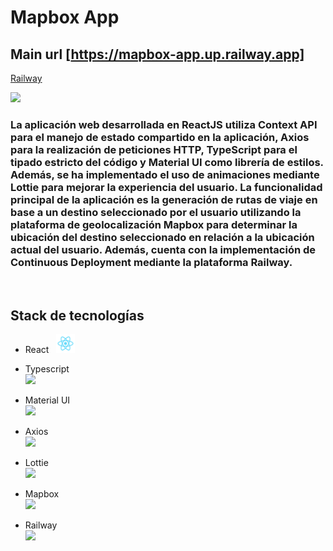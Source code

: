 # Mapbox App

## Main url [https://mapbox-app.up.railway.app]
[Railway](https://railway.app/)

<img height="500" src="https://res.cloudinary.com/devsing/image/upload/v1674424704/Map_box_app_xtfivy.png"/>

### La aplicación web desarrollada en ReactJS utiliza Context API para el manejo de estado compartido en la aplicación, Axios para la realización de peticiones HTTP, TypeScript para el tipado estricto del código y Material UI como librería de estilos. Además, se ha implementado el uso de animaciones mediante Lottie para mejorar la experiencia del usuario. La funcionalidad principal de la aplicación es la generación de rutas de viaje en base a un destino seleccionado por el usuario utilizando la plataforma de geolocalización Mapbox para determinar la ubicación del destino seleccionado en relación a la ubicación actual del usuario. Además, cuenta con la implementación de Continuous Deployment mediante la plataforma Railway.
<br>


## Stack de tecnologías

- React &nbsp; <code><img height="30" src="https://raw.githubusercontent.com/github/explore/80688e429a7d4ef2fca1e82350fe8e3517d3494d/topics/react-native/react-native.png"/></code>

- Typescript &nbsp; <code> <img height="20" src="https://www.vectorlogo.zone/logos/typescriptlang/typescriptlang-icon.svg"></code>
- Material UI &nbsp; <code> <img height="20" src="https://raw.githubusercontent.com/gilbarbara/logos/1f372be75689d73cae89b6de808149b606b879e1/logos/material-ui.svg"></code>

- Axios  &nbsp; <code> <img height="15" src="https://raw.githubusercontent.com/gilbarbara/logos/1f372be75689d73cae89b6de808149b606b879e1/logos/axios.svg"></code>

- Lottie &nbsp; <code> <img height="20" src="https://static2.lottiefiles.com/images/logo/lottiefiles-logo.svg"></code>


- Mapbox &nbsp; <code> <img height="20" src="https://raw.githubusercontent.com/gilbarbara/logos/1f372be75689d73cae89b6de808149b606b879e1/logos/mapbox.svg"></code>

- Railway &nbsp; <code> <img height="30" src="https://railway.app/brand/logotype-light.svg"></code>


